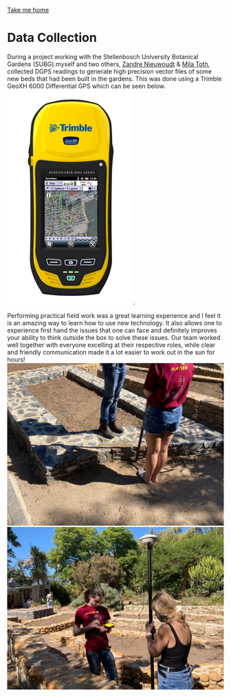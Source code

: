 [Take me home](../../index.md)

# Data Collection

During a project working with the Stellenbosch University Botanical Gardens (SUBG) myself and two others, [Zandre Nieuwoudt](https://github.com/ZJnieuwoudt) & [Mila Toth](https://github.com/milesTeller), collected DGPS readings to generate high precision vector files of some new beds that had been built in the gardens. This was done using a Trimble GeoXH 6000 Differential GPS which can be seen below.
![trimble](../media/trimble.png). 
	


Performing practical field work was a great learning experience and I feel it is an amazing way to learn how to use new technology. It also allows one to experience first hand the issues that one can face and definitely improves your ability to think outside the box to solve these issues. Our team worked well together with everyone excelling at their respective roles, while clear and friendly communication made it a lot easier to work out in the sun for hours! 
![dc1](../media/dc1.jpeg)
![dc2](../media/dc2.jpeg)